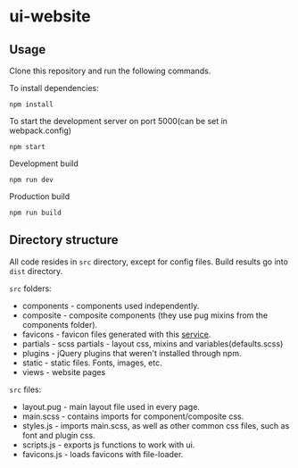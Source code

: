 # ui-website

## Usage

Clone this repository and run the following commands.

To install dependencies:

```
npm install
```

To start the development server on port 5000(can be set in webpack.config)

```shell
npm start
```

Development build

```shell
npm run dev
```

Production build

```
npm run build
```

## Directory structure

All code resides in `src` directory, except for config files. Build results go into `dist` directory.

`src` folders:

* components - components used independently.
* composite - composite components (they use pug mixins from the components folder).
* favicons - favicon files generated with this [service](https://realfavicongenerator.net/). 
* partials - scss partials - layout css, mixins and variables(defaults.scss)
* plugins - jQuery plugins that weren't installed through npm.
* static - static files. Fonts, images, etc.
* views - website pages 

`src` files:

* layout.pug - main layout file used in every page.
* main.scss - contains imports for component/composite css.
* styles.js - imports main.scss, as well as other common css files, such as font and plugin css.
* scripts.js - exports js functions to work with ui.
* favicons.js - loads favicons with file-loader.